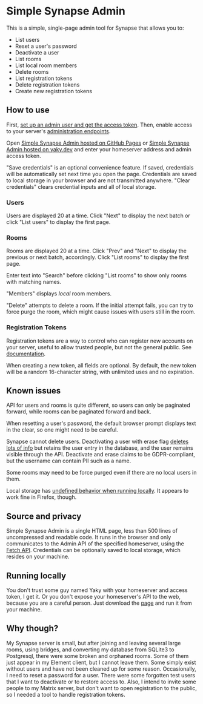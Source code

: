 # Simple Synapse Admin

This is a simple, single-page admin tool for Synapse that allows you to:
- List users
- Reset a user's password
- Deactivate a user
- List rooms
- List local room members
- Delete rooms
- List registration tokens
- Delete registration tokens
- Create new registration tokens

## How to use

First, [set up an admin user and get the access token](https://matrix-org.github.io/synapse/latest/usage/administration/admin_api/index.html#authenticate-as-a-server-admin). Then, enable access to your server's [administration endpoints](https://matrix-org.github.io/synapse/latest/reverse_proxy.html#synapse-administration-endpoints).

Open [Simple Synapse Admin hosted on GitHub Pages](https://yaky-dev.github.io/simple-synapse-admin/) or [Simple Synapse Admin hosted on yaky.dev](https://yaky.dev/apps/simple-synapse-admin/) and enter your homeserver address and admin access token.

"Save credentials" is an optional convenience feature. If saved, credentials will be automatically set next time you open the page. Credentials are saved to local storage in your browser and are not transmitted anywhere. "Clear credentials" clears credential inputs and all of local storage.

### Users

Users are displayed 20 at a time. Click "Next" to display the next batch or click "List users" to display the first page.

### Rooms

Rooms are displayed 20 at a time. Click "Prev" and "Next" to display the previous or next batch, accordingly. Click "List rooms" to display the first page.

Enter text into "Search" before clicking "List rooms" to show only rooms with matching names.
 
"Members" displays _local_ room members.

"Delete" attempts to delete a room. If the initial attempt fails, you can try to force purge the room, which might cause issues with users still in the room.

### Registration Tokens

Registration tokens are a way to control who can register new accounts on your server, useful to allow trusted people, but not the general public. See [documentation](https://matrix-org.github.io/synapse/latest/usage/administration/admin_api/registration_tokens.html).

When creating a new token, all fields are optional. By default, the new token will be a random 16-character string, with unlimited uses and no expiration.

## Known issues

API for users and rooms is quite different, so users can only be paginated forward, while rooms can be paginated forward and back.

When resetting a user's password, the default browser prompt displays text in the clear, so one might need to be careful.

Synapse cannot delete users. Deactivating a user with erase flag [deletes lots of info](https://matrix-org.github.io/synapse/latest/admin_api/user_admin_api.html#deactivate-account) but retains the user entry in the database, and the user remains visible through the API. Deactivate and erase claims to be GDPR-compliant, but the username can contain PII such as a name.

Some rooms may need to be force purged even if there are no local users in them.

Local storage has [undefined behavior when running locally](https://developer.mozilla.org/en-US/docs/Web/API/Window/localStorage#description). It appears to work fine in Firefox, though.

## Source and privacy

Simple Synapse Admin is a single HTML page, less than 500 lines of uncompressed and readable code. It runs in the browser and only communicates to the Admin API of the specified homeserver, using the [Fetch API](https://developer.mozilla.org/en-US/docs/Web/API/Fetch_API/Using_Fetch). Credentials can be optionally saved to local storage, which resides on your machine.

## Running locally

You don't trust some guy named Yaky with your homeserver and access token, I get it. Or you don't expose your homeserver's API to the web, because you are a careful person. Just download the [page](https://raw.githubusercontent.com/yaky-dev/synapse-admin/main/index.html) and run it from your machine.

## Why though?

My Synapse server is small, but after joining and leaving several large rooms, using bridges, and converting my database from SQLite3 to Postgresql, there were some broken and orphaned rooms. Some of them just appear in my Element client, but I cannot leave them. Some simply exist without users and have not been cleaned up for some reason. Occasionally, I need to reset a password for a user. There were some forgotten test users that I want to deactivate or to restore access to. Also, I intend to invite some people to my Matrix server, but don't want to open registration to the public, so I needed a tool to handle registration tokens.
